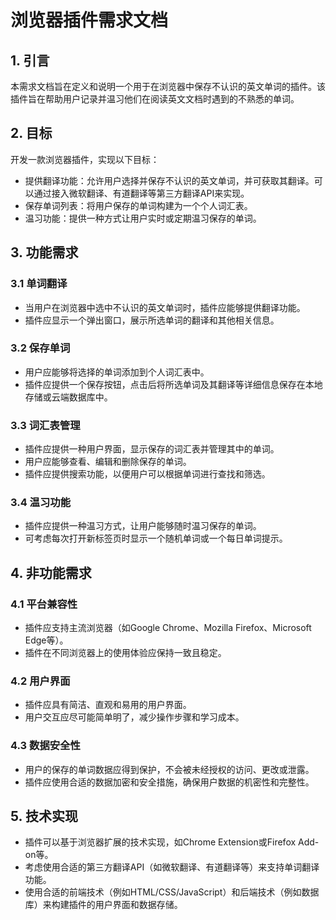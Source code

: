 # 浏览器插件需求文档

## 1. 引言

本需求文档旨在定义和说明一个用于在浏览器中保存不认识的英文单词的插件。该插件旨在帮助用户记录并温习他们在阅读英文文档时遇到的不熟悉的单词。

## 2. 目标

开发一款浏览器插件，实现以下目标：

- 提供翻译功能：允许用户选择并保存不认识的英文单词，并可获取其翻译。可以通过接入微软翻译、有道翻译等第三方翻译API来实现。
- 保存单词列表：将用户保存的单词构建为一个个人词汇表。
- 温习功能：提供一种方式让用户实时或定期温习保存的单词。

## 3. 功能需求

### 3.1 单词翻译

- 当用户在浏览器中选中不认识的英文单词时，插件应能够提供翻译功能。
- 插件应显示一个弹出窗口，展示所选单词的翻译和其他相关信息。

### 3.2 保存单词

- 用户应能够将选择的单词添加到个人词汇表中。
- 插件应提供一个保存按钮，点击后将所选单词及其翻译等详细信息保存在本地存储或云端数据库中。

### 3.3 词汇表管理

- 插件应提供一种用户界面，显示保存的词汇表并管理其中的单词。
- 用户应能够查看、编辑和删除保存的单词。
- 插件应提供搜索功能，以便用户可以根据单词进行查找和筛选。

### 3.4 温习功能

- 插件应提供一种温习方式，让用户能够随时温习保存的单词。
- 可考虑每次打开新标签页时显示一个随机单词或一个每日单词提示。

## 4. 非功能需求

### 4.1 平台兼容性

- 插件应支持主流浏览器（如Google Chrome、Mozilla Firefox、Microsoft Edge等）。
- 插件在不同浏览器上的使用体验应保持一致且稳定。

### 4.2 用户界面

- 插件应具有简洁、直观和易用的用户界面。
- 用户交互应尽可能简单明了，减少操作步骤和学习成本。

### 4.3 数据安全性

- 用户的保存的单词数据应得到保护，不会被未经授权的访问、更改或泄露。
- 插件应使用合适的数据加密和安全措施，确保用户数据的机密性和完整性。

## 5. 技术实现

- 插件可以基于浏览器扩展的技术实现，如Chrome Extension或Firefox Add-on等。
- 考虑使用合适的第三方翻译API（如微软翻译、有道翻译等）来支持单词翻译功能。
- 使用合适的前端技术（例如HTML/CSS/JavaScript）和后端技术（例如数据库）来构建插件的用户界面和数据存储。